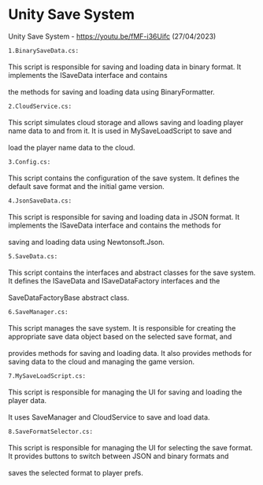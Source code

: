 
# Unity Save System

Unity Save System - https://youtu.be/fMF-i36Uifc     (27/04/2023)


<code>1.BinarySaveData.cs:</code><br><br> This script is responsible for saving and loading data in binary format. It implements the ISaveData interface and contains                                    <br><br> the methods for saving and loading data using BinaryFormatter.<br>
                
<code>2.CloudService.cs:</code>
                <br><br>This script simulates cloud storage and allows saving and loading player name data to and from it. It is used in MySaveLoadScript to save and                   <br><br>load the player name data to the cloud.<br>

<code>3.Config.cs:</code>
                <br><br>This script contains the configuration of the save system. It defines the default save format and the initial game version.<br>

<code>4.JsonSaveData.cs:</code>
                <br><br>This script is responsible for saving and loading data in JSON format. It implements the ISaveData interface and contains the methods for 
                <br><br>saving and loading data using Newtonsoft.Json.<br>


<code>5.SaveData.cs:</code>
                <br><br>This script contains the interfaces and abstract classes for the save system. It defines the ISaveData and ISaveDataFactory interfaces and the                 <br><br>SaveDataFactoryBase abstract class.<br>

<code>6.SaveManager.cs:</code>
                <br><br>This script manages the save system. It is responsible for creating the appropriate save data object based on the selected save format, and                     <br><br>provides methods for saving and loading data. It also provides methods for saving data to the cloud and managing the game version.<br>

<code>7.MySaveLoadScript.cs:</code>
                <br><br>This script is responsible for managing the UI for saving and loading the player data. 
                <br><br>It uses SaveManager and CloudService to save and load data.<br>

<code>8.SaveFormatSelector.cs:</code>
                <br><br>This script is responsible for managing the UI for selecting the save format. It provides buttons to switch between JSON and binary formats and                 <br><br>saves the selected format to player prefs.<br>
